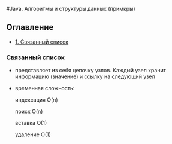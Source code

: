 #Java. Алгоритмы и структуры данных (примкры)

## Оглавление

- [1. Связанный список](#Связанный-список)


### Связанный список
- представляет из себя цепочку узлов. Каждый узел хранит информацию (значение) и ссылку на следующий узел
- временная сложность:
  
  индексация    O(n)
  
  поиск O(n)
  
  вставка   O(1)
  
  удаление  O(1)
